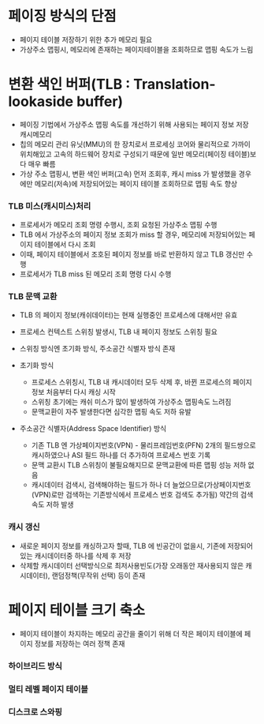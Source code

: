 # 페이징 방식의 단점
* 페이지 테이블 저장하기 위한 추가 메모리 필요
* 가상주소 맵핑시, 메모리에 존재하는 페이지테이블을 조회하므로 맵핑 속도가 느림

# 변환 색인 버퍼(TLB : Translation-lookaside buffer)
* 페이징 기법에서 가상주소 맵핑 속도를 개선하기 위해 사용되는 페이지 정보 저장 캐시메모리
* 칩의 메모리 관리 유닛(MMU)의 한 장치로서 프로세싱 코어와 물리적으로 가까이 위치해있고 고속의 하드웨어 장치로 구성되기 때문에 일반 메모리(페이징 테이블)보다 매우 빠름
* 가상 주소 맵핑시, 변환 색인 버퍼(고속) 먼저 조회후, 캐시 miss 가 발생했을 경우에만 메모리(저속)에 저장되어있는 페이지 테이블 조회하므로 맵핑 속도 향상

### TLB 미스(캐시미스)처리
* 프로세서가 메모리 조회 명령 수행시, 조회 요청된 가상주소 맵핑 수행 
* TLB 에서 가상주소의 페이지 정보 조회가 miss 할 경우, 메모리에 저장되어있는 페이지 테이블에서 다시 조회
* 이때, 페이지 테이블에서 조호된 페이지 정보를 바로 반환하지 않고 TLB 갱신만 수행
* 프로세서가 TLB miss 된 메모리 조회 명령 다시 수행

### TLB 문맥 교환
* TLB 의 페이지 정보(캐쉬데이터)는 현재 실행중인 프로세스에 대해서만 유효
* 프로세스 컨텍스트 스위칭 발생시, TLB 내 페이지 정보도 스위칭 필요
* 스위칭 방식엔 초기화 방식, 주소공간 식별자 방식 존재
* 초기화 방식
   * 프로세스 스위칭시, TLB 내 캐시데이터 모두 삭제 후, 바뀐 프로세스의 페이지 정보 처음부터 다시 캐싱 시작
   * 스위칭 초기에는 캐쉬 미스가 많이 발생하여 가상주소 맵핑속도 느려짐
   * 문맥교환이 자주 발생한다면 심각한 맵핑 속도 저하 유발

* 주소공간 식별자(Address Space Identifier) 방식
   * 기존 TLB 엔 가상페이지번호(VPN) - 물리프레임번호(PFN) 2개의 필드쌍으로 캐시하였으나 ASI 필드 하나를 더 추가하여 프로세스 번호 기록
   * 문맥 교환시 TLB 스위칭이 불필요해지므로 문맥교환에 따른 맵핑 성능 저하 없음
   * 캐시데이터 검색시, 검색해야하는 필드가 하나 더 늘었으므로(가상페이지번호(VPN)로만 검색하는 기존방식에서 프로세스 번호 검색도 추가됨) 약간의 검색 속도 저하 발생

### 캐시 갱신
* 새로운 페이지 정보를 캐싱하고자 할때, TLB 에 빈공간이 없을시, 기존에 저장되어있는 캐시데이터중 하나를 삭제 후 저장
* 삭제할 캐시데이터 선택방식으로 최저사용빈도(가장 오래동안 재사용되지 않은 캐시데이터), 랜덤정책(무작위 선택) 등이 존재

# 페이지 테이블 크기 축소
* 페이지 테이블이 차지하는 메모리 공간을 줄이기 위해 더 작은 페이지 테이블에 페이지 정보를 저장하는 여러 정책 존재

### 하이브리드 방식

### 멀티 레벨 페이지 테이블

### 디스크로 스와핑